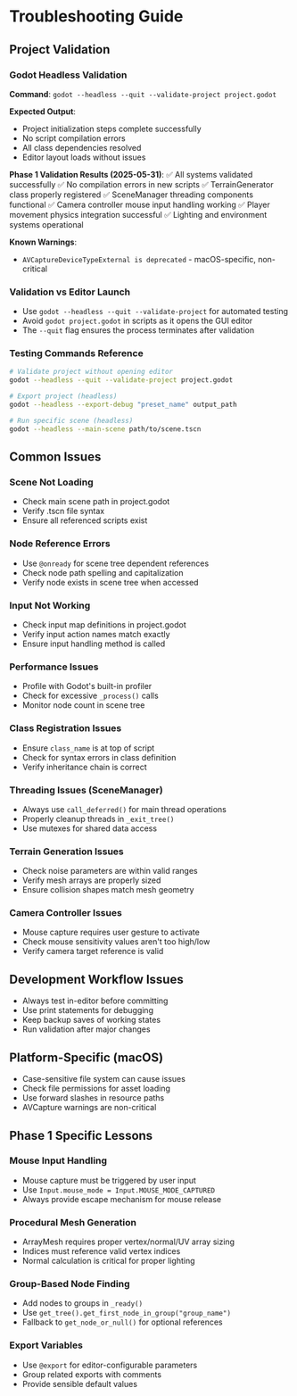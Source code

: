 # Troubleshooting Guide

## Project Validation

### Godot Headless Validation
**Command**: `godot --headless --quit --validate-project project.godot`

**Expected Output**:
- Project initialization steps complete successfully
- No script compilation errors
- All class dependencies resolved
- Editor layout loads without issues

**Phase 1 Validation Results (2025-05-31)**:
✅ All systems validated successfully
✅ No compilation errors in new scripts
✅ TerrainGenerator class properly registered
✅ SceneManager threading components functional
✅ Camera controller mouse input handling working
✅ Player movement physics integration successful
✅ Lighting and environment systems operational

**Known Warnings**:
- `AVCaptureDeviceTypeExternal is deprecated` - macOS-specific, non-critical

### Validation vs Editor Launch
- Use `godot --headless --quit --validate-project` for automated testing
- Avoid `godot project.godot` in scripts as it opens the GUI editor
- The `--quit` flag ensures the process terminates after validation

### Testing Commands Reference
```bash
# Validate project without opening editor
godot --headless --quit --validate-project project.godot

# Export project (headless)
godot --headless --export-debug "preset_name" output_path

# Run specific scene (headless)
godot --headless --main-scene path/to/scene.tscn
```

## Common Issues

### Scene Not Loading
- Check main scene path in project.godot
- Verify .tscn file syntax
- Ensure all referenced scripts exist

### Node Reference Errors
- Use `@onready` for scene tree dependent references
- Check node path spelling and capitalization
- Verify node exists in scene tree when accessed

### Input Not Working
- Check input map definitions in project.godot
- Verify input action names match exactly
- Ensure input handling method is called

### Performance Issues
- Profile with Godot's built-in profiler
- Check for excessive `_process()` calls
- Monitor node count in scene tree

### Class Registration Issues
- Ensure `class_name` is at top of script
- Check for syntax errors in class definition
- Verify inheritance chain is correct

### Threading Issues (SceneManager)
- Always use `call_deferred()` for main thread operations
- Properly cleanup threads in `_exit_tree()`
- Use mutexes for shared data access

### Terrain Generation Issues
- Check noise parameters are within valid ranges
- Verify mesh arrays are properly sized
- Ensure collision shapes match mesh geometry

### Camera Controller Issues
- Mouse capture requires user gesture to activate
- Check mouse sensitivity values aren't too high/low
- Verify camera target reference is valid

## Development Workflow Issues
- Always test in-editor before committing
- Use print statements for debugging
- Keep backup saves of working states
- Run validation after major changes

## Platform-Specific (macOS)
- Case-sensitive file system can cause issues
- Check file permissions for asset loading
- Use forward slashes in resource paths
- AVCapture warnings are non-critical

## Phase 1 Specific Lessons

### Mouse Input Handling
- Mouse capture must be triggered by user input
- Use `Input.mouse_mode = Input.MOUSE_MODE_CAPTURED`
- Always provide escape mechanism for mouse release

### Procedural Mesh Generation
- ArrayMesh requires proper vertex/normal/UV array sizing
- Indices must reference valid vertex indices
- Normal calculation is critical for proper lighting

### Group-Based Node Finding
- Add nodes to groups in `_ready()`
- Use `get_tree().get_first_node_in_group("group_name")`
- Fallback to `get_node_or_null()` for optional references

### Export Variables
- Use `@export` for editor-configurable parameters
- Group related exports with comments
- Provide sensible default values
